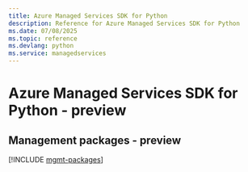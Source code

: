 ```yaml
---
title: Azure Managed Services SDK for Python
description: Reference for Azure Managed Services SDK for Python
ms.date: 07/08/2025
ms.topic: reference
ms.devlang: python
ms.service: managedservices
---
```

# Azure Managed Services SDK for Python - preview

## Management packages - preview
[!INCLUDE [mgmt-packages](managed-services-mgmt-index.md)]